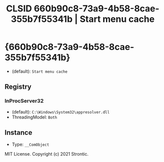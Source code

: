 ﻿---
title: "CLSID 660b90c8-73a9-4b58-8cae-355b7f55341b | Start menu cache"
excerpt: What is COM-Object CLSID 660b90c8-73a9-4b58-8cae-355b7f55341b?
---

# {660b90c8-73a9-4b58-8cae-355b7f55341b}

* (default): `Start menu cache`

## Registry


### InProcServer32

* (default): `C:\Windows\System32\appresolver.dll`
* ThreadingModel: `Both`

## Instance

* Type: `__ComObject`

MIT License. Copyright (c) 2021 Strontic.


